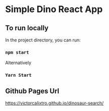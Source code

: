 # Simple Dino React App



## To run locally

In the project directory, you can run:

### `npm start`

Alternatively

### `Yarn Start`

## Github Pages Url
https://victorcalixtro.github.io/dinosaur-search/
